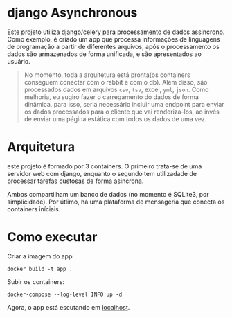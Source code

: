 # django Asynchronous

Este projeto utiliza django/celery para processamento de dados assincrono. 
Como exemplo, é criado um app que processa informações de linguagens de programação a partir de diferentes arquivos, 
após o processamento os dados são armazenados de forma unificada, e são apresentados ao usuário.

> No momento, toda a arquitetura está pronta(os containers conseguem conectar com o rabbit e com o db). Além disso, são processados dados em arquivos `csv`, `tsv`, excel, `yml`, `json`. Como melhoria, eu sugiro fazer o carregamento do dados de forma dinâmica, para isso, seria necessário incluir uma endpoint para enviar os dados processados para o cliente que vai renderiza-los, ao invés de enviar uma página estática com todos os dados de uma vez. 

# Arquitetura

este projeto é formado por 3 containers. O primeiro trata-se de uma servidor web com django, enquanto o segundo tem utilizadade de processar tarefas custosas de forma asincrona. 

Ambos compartilham um banco de dados (no momento é SQLite3, por simplicidade). Por útlimo, há uma plataforma de mensageria que conecta os containers iníciais.

# Como executar

Criar a imagem do app:

```
docker build -t app .
```

Subir os containers:

```
docker-compose --log-level INFO up -d
```

Agora, o app está escutando em [localhost](http://localhost:8000).
